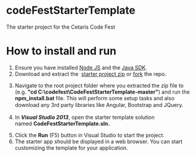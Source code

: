 codeFestStarterTemplate
=================

The starter project for the Cetaris Code Fest

How to install and run
=================


<ol>
<li>Ensure you have installed <a href="http://nodejs.org/" class="external-link" rel="nofollow">Node JS</a>&nbsp;and the <a href="http://download.oracle.com/otn-pub/java/jdk/8u5-b13/jdk-8u5-windows-x64.exe" class="external-link" rel="nofollow">Java SDK</a>.</li>
<li>Download and extract the &nbsp;<a href="https://github.com/mctaggaj/CodeFestStarterTemplate/archive/master.zip" class="external-link" rel="nofollow">starter project zip</a> or <a href="https://github.com/mctaggaj/CodeFestStarterTemplate/fork">fork</a> the repo.</li>
<li><p>Navigate to the root project folder where you extracted the zip file to (e.g.&nbsp;<strong>"cd C:\codefest\CodeFestStarterTemplate-master"</strong>)&nbsp;and run the <strong>npm_install.bat</strong> file. This will perform some setup tasks and also <span style="line-height: 1.4285;">download any 3rd party libraries like Angular, Bootstrap and JQuery.</span>&nbsp;</p></li>
<li><p>In <em><strong>Visual Studio 2013</strong></em>, open the starter template solution named&nbsp;<strong>CodeFestStarterTemplate.sln.</strong></p></li>
<li>Click the <strong>Run</strong> (F5) button in Visual Studio to start the project.&nbsp;</li>
<li>The starter app should&nbsp;be displayed in a web browser. You can start customizing the template for your application.</li></ol>
